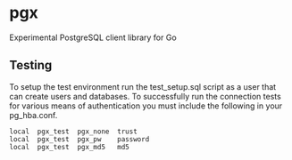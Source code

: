 pgx
===

Experimental PostgreSQL client library for Go

Testing
-------

To setup the test environment run the test_setup.sql script as a user that can
create users and databases. To successfully run the connection tests for various
means of authentication you must include the following in your pg_hba.conf.

    local  pgx_test  pgx_none  trust
    local  pgx_test  pgx_pw    password
    local  pgx_test  pgx_md5   md5


